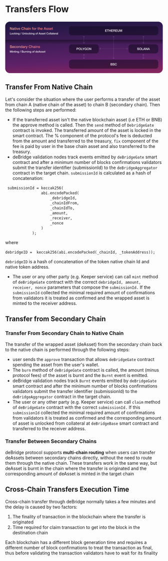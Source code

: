# Transfers Flow

###

![](../.gitbook/assets/B.png)

## Transfer From Native Chain

Let's consider the situation where the user performs a transfer of the asset from chain A (native chain of the asset) to chain B (secondary chain). Then the following steps are performed:

* If the transferred asset isn't the native blockchain asset (i.e ETH or BNB) the approve method is called. Then the `send` method of `DebridgeGate` contract is invoked. The transferred amount of the asset is locked in the smart contract. The % component of the protocol's fee is deducted from the amount and transferred to the treasury, `fix` component of the fee is paid by user in the base chain asset and also transferred to the treasury.
* deBridge validation nodes track events emitted by `deBridgeGate` smart contract and after a minimum number of blocks confirmations validators submit the transfer identifier (submissionId) to the `deBridgeAggregator` contract in the target chain. `submissionId` is calculated as a hash of concatenation:

```
 submissionId = keccak256(
                abi.encodePacked(
                    _debridgeId,
                    _chainIdFrom,
                    _chainIdTo,
                    _amount,
                    _receiver,
                    _nonce
                )
            );
```

where

```
debridgeID =  keccak256(abi.encodePacked(_chainId, _tokenAddress)); 
```

`debridgeID` is a hash of concatenation of the token native chain Id and native token address.

* The user or any other party (e.g. Keeper service) can call `mint` method of `deBridgeGate` contract with the correct `debridgeId, amount, receiver, nonce` parameters that compose the `submissionId.` If the `submissionId` collected the minimal required amount of confirmations from validators it is treated as confirmed and the wrapped asset is minted to the receiver address.

## Transfer from Secondary Chain

### Transfer From Secondary Chain to Native Chain

The transfer of the wrapped asset (deAsset) from the secondary chain back to the native chain is performed through the following steps:

* user sends the `approve` transaction that allows `deBridgeGate` contract spending the asset from the user's wallet.
* The `burn` method of `deBridgeGate` contract is called, the amount (minus protocol fees) of the asset is burnt and the `Burnt` event is emitted.
* deBridge validation nodes track `Burnt` events emitted by `deBridgeGate` smart contract and after the minimum number of blocks confirmations validators submit the transfer identifier (submissionId) to the `deBridgeAggregator` contract in the target chain.
* The user or any other party (e.g. Keeper service) can call `claim` method of `deBridgeGate` contract with the correct `submissionId.` If this `submissionId` collected the minimal required amount of confirmations from validators it is treated as confirmed and the corresponding amount of asset is unlocked from collateral at `deBridgeBase` smart contract and transferred to the receiver address.

### Transfer Between Secondary Chains

deBridge protocol supports **multi-chain routing** when users can transfer deAssets between secondary chains directly, without the need to route them through the native chain. These transfers work in the same way, but deAsset is burnt in the chain where the transfer is originated and the corresponding amount of deAsset is minted in the target chain

## Cross-Chain Transfers Execution Time

Cross-chain transfer through deBridge normally takes a few minutes and the delay is caused by two factors:

1. The finality of transaction in the blockchain where the transfer is originated
2. Time required for claim transaction to get into the block in the destination chain

Each blockchain has a different block generation time and requires a different number of block confirmations to treat the transaction as final, thus before validating the transaction validators have to wait for its finality
